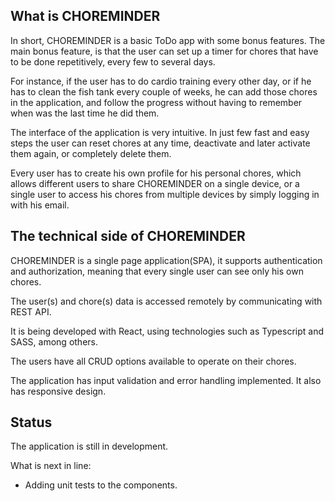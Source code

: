 ## What is CHOREMINDER

In short, CHOREMINDER is a basic ToDo app with some bonus features. The main bonus feature, is that the user can set up a timer for chores that have to be done repetitively, every few to several days. 

For instance, if the user has to do cardio training every other day, or if he has to clean the fish tank every couple of weeks, he can add those chores in the application, and follow the progress without having to remember when was the last time he did them. 

The interface of the application is very intuitive. In just few fast and easy steps the user can reset chores at any time, deactivate and later activate them again, or completely delete them. 

Every user has to create his own profile for his personal chores, which allows different users to share CHOREMINDER on a single device, or a single user to access his chores from multiple devices by simply logging in with his email. 

## The technical side of CHOREMINDER

CHOREMINDER is a single page application(SPA), it supports authentication and authorization, meaning that every single user can see only his own chores.

The user(s) and chore(s) data is accessed remotely by communicating with REST API. 

It is being developed with React, using technologies such as Typescript and SASS, among others. 

The users have all CRUD options available to operate on their chores. 

The application has input validation and error handling implemented. It also has responsive design.

## Status

The application is still in development.

What is next in line:
- Adding unit tests to the components. 